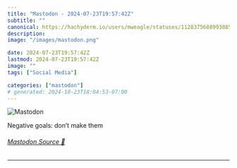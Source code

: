 ```yaml
---
title: "Mastodon - 2024-07-23T19:57:42Z"
subtitle: ""
canonical: https://hachyderm.io/users/mweagle/statuses/112837568899388577
description:
image: "/images/mastodon.png"

date: 2024-07-23T19:57:42Z
lastmod: 2024-07-23T19:57:42Z
image: ""
tags: ["Social Media"]

categories: ["mastodon"]
# generated: 2024-10-23T18:04:53-07:00
---
```

![Mastodon](/images/mastodon.png)

<p>Negative goals: don’t make them</p>


###### [Mastodon Source 🐘](https://hachyderm.io/@mweagle/112837568899388577)

___
